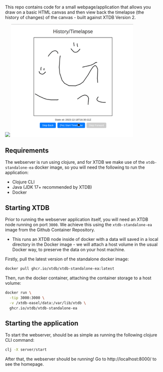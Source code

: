 This repo contains code for a small webpage/application that allows you draw on a basic HTML canvas and then view back the timelapse (the history of changes) of the canvas - built against XTDB Version 2.

<p float="left">
  <img src="https://github.com/danmason/xtdb-easel-playground/assets/22668517/78315687-0b05-4732-9f8b-87d5c7b30401" width="500" />
  <img src="https://github.com/danmason/xtdb-easel-playground/blob/main/timelapse.gif" width="400" /> 
</p>

## Requirements

The webserver is run using clojure, and for XTDB we make use of the `xtdb-standalone-ea` docker image, so you will need the following to run the application:

- Clojure CLI
- Java (JDK 17+ recommended by XTDB)
- Docker

## Starting XTDB

Prior to running the webserver application itself, you will need an XTDB node running on port `3000`. We achieve this using the `xtdb-standalone-ea` image from the Github Container Repository.

- This runs an XTDB node inside of docker with a data will saved in a local directory in the Docker image - we will attach a host volume in the usual Docker way, to preserve the data on your host machine.

Firstly, pull the latest version of the standalone docker image:
```bash
docker pull ghcr.io/xtdb/xtdb-standalone-ea:latest
```

Then, run the docker container, attaching the container storage to a host volume:
```bash
docker run \
  -tip 3000:3000 \
  -v /xtdb-easel/data:/var/lib/xtdb \
  ghcr.io/xtdb/xtdb-standalone-ea
```

## Starting the application

To start the webserver, should be as simple as running the following clojure CLI command:
```bash
clj -X server/start
```

After that, the webserver should be running! Go to http://localhost:8000/ to see the homepage.
